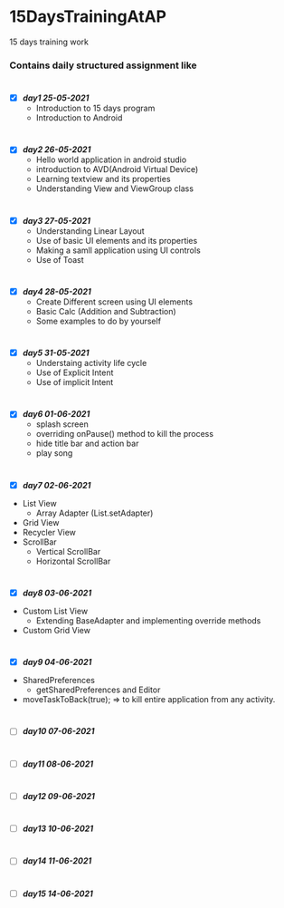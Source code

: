 # 15DaysTrainingAtAP
15 days training work

### Contains daily structured assignment like 

#
- [X] ***day1 25-05-2021***
  - Introduction to 15 days program
  - Introduction to Android

#
- [X] ***day2 26-05-2021***
  - Hello world application in android studio
  - introduction to AVD(Android Virtual Device)
  - Learning textview and its properties
  - Understanding View and ViewGroup class

#
- [X] ***day3 27-05-2021*** 
  - Understanding Linear Layout
  - Use of basic UI elements and its properties
  - Making a samll application using UI controls
  - Use of Toast 

#
- [X] ***day4 28-05-2021*** 
  - Create Different screen using UI elements
  - Basic Calc (Addition and Subtraction)
  - Some examples to do by yourself

#
- [X] ***day5 31-05-2021***
  - Understaing activity life cycle
  - Use of Explicit Intent
  - Use of implicit Intent
 

#
- [X] ***day6 01-06-2021*** 
  - splash screen
  - overriding onPause() method to kill the process
  - hide title bar and action bar
  - play song

#
- [X] ***day7 02-06-2021*** 
- List View
   - Array Adapter (List.setAdapter)
- Grid View
- Recycler View
- ScrollBar 
  - Vertical ScrollBar
  - Horizontal ScrollBar

#
- [X] ***day8 03-06-2021***
- Custom List View
  - Extending BaseAdapter and implementing override methods
- Custom Grid View 

#
- [X] ***day9 04-06-2021***
- SharedPreferences
  - getSharedPreferences and Editor
- moveTaskToBack(true); => to kill entire application from any activity. 

#
- [ ] ***day10 07-06-2021*** 

#
- [ ] ***day11 08-06-2021*** 

#
- [ ] ***day12 09-06-2021*** 

#
- [ ] ***day13 10-06-2021*** 

#
- [ ] ***day14 11-06-2021*** 

#
- [ ] ***day15 14-06-2021*** 
